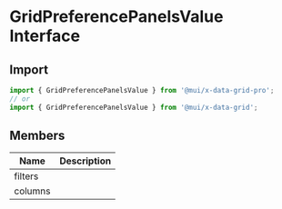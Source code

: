 # GridPreferencePanelsValue Interface

<p class="description"></p>

## Import

```js
import { GridPreferencePanelsValue } from '@mui/x-data-grid-pro';
// or
import { GridPreferencePanelsValue } from '@mui/x-data-grid';
```

## Members

| Name                                   | Description |
| -------------------------------------- | ----------- |
| <span class="prop-name">filters</span> |             |
| <span class="prop-name">columns</span> |             |
